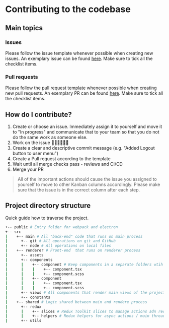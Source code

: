 # Contributing to the codebase

## Main topics

### Issues

Please follow the issue template whenever possible when creating new issues. An exemplary issue can be found [here](https://github.com/vnLab-Lodz/PubLab/issues/1).
Make sure to tick all the checklist items.

### Pull requests

Please follow the pull request template whenever possible when creating new pull requests. An exemplary PR can be found [here](https://github.com/vnLab-Lodz/PubLab/pull/2).
Make sure to tick all the checklist items.

## How do I contribute?

1. Create or choose an issue. Immediately assign it to yourself and move it to "In progress" and communicate that to your team so that you do not do the same work as someone else.
2. Work on the issue 👨🏼‍💻👩🏼‍💻
3. Create a clear and descriptive commit message (e.g. "Added Logout button to user menu")
4. Create a Pull request according to the template
5. Wait until all merge checks pass - reviews and CI/CD
6. Merge your PR

> All of the important actions should cause the issue you assigned to yourself to move to other Kanban columns accordingly. Please make sure that the issue is in the correct column after each step.

## Project directory structure

Quick guide how to traverse the project.

```sh
+-- public # Entry folder for webpack and electron
+-- src
|    +-- main # All "back-end" code that runs on main process
|      +-- git # All operations on git and GitHub
|      +-- node # All operations on local files
|    +-- renderer # Front-end  that runs on renderer process
|      +-- assets
|      +-- components
|      |    +-- component # Keep components in a separate folders wtih style files
|      |    |    +-- component.tsx
|      |    |    +-- component.scss
|      |    +-- component
|      |    |    +-- component.tsx
|      |    |    +-- component.scss
|      +-- views # All components that render main views of the project
|      +-- constants
|    +-- shared # Logic shared between main and rendere process
|      +-- redux
|      |    +-- slices # Redux Toolkit slices to manage actions adn reducers
|      |    +-- helpers # Redux helpers for async actions / main thread actions
|      +-- utils
```
